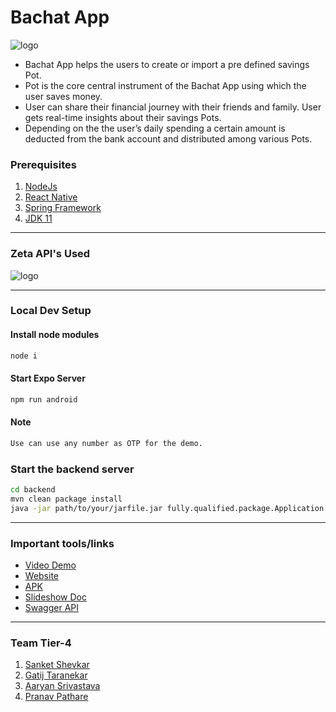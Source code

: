 # Bachat App
![logo](https://hackrx.s3.ap-south-1.amazonaws.com/bachat+(2).png)
- Bachat App helps the users to create or import a pre defined savings Pot. 
- Pot is the core central instrument of the Bachat App using which the user saves money. 
- User can share their financial journey with their friends and family. User gets real-time insights about their savings Pots. 
- Depending on the the user’s daily spending a certain amount is deducted from the bank account and distributed among various Pots. 


### Prerequisites
1. [NodeJs](https://nodejs.org/en/download/)
3. [React Native](https://reactnative.dev/)
4. [Spring Framework](https://spring.io/projects/spring-framework)
5. [JDK 11](https://www.oracle.com/in/java/technologies/javase-jdk11-downloads.html)

---
### Zeta API's Used
![logo](https://hackrx.s3.ap-south-1.amazonaws.com/API_USES.png)


---
### Local Dev Setup

#### Install node modules
```sh
node i
```

#### Start Expo Server
```sh
npm run android
```
#### Note
```sh
Use can use any number as OTP for the demo.
```

### Start the backend server
```sh
cd backend
mvn clean package install
java -jar path/to/your/jarfile.jar fully.qualified.package.Application
```

---
### Important tools/links
- [Video Demo](https://www.youtube.com/watch?v=Sa5z88HsObs)
- [Website](https://thoughtful-tiger-5e817.netlify.app/)
- [APK](https://exp-shell-app-assets.s3.us-west-1.amazonaws.com/android/%40gatij10/zeta-e67de90f9a3d417bb51a10dc172dfba2-signed.apk)
- [Slideshow Doc](https://docs.google.com/presentation/d/1tJ-ixMlejhV87MCwbXpwk_QKymq2WQZkHNjBSondraQ/edit?usp=sharing)
- [Swagger API](http://3.109.210.47:8085/swagger-ui.html)

---

### Team Tier-4
1. [Sanket Shevkar](https://github.com/sanketshevkar)
2. [Gatij Taranekar](https://github.com/gatij10)
3. [Aaryan Srivastava](https://github.com/aaryan11-hash)
4. [Pranav Pathare](https://github.com/Pranavpathare)
